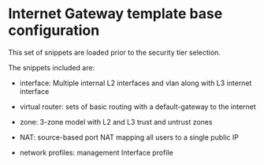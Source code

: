 # Internet Gateway template base configuration

This set of snippets are loaded prior to the security tier selection.

The snippets included are:

* interface: Multiple internal L2 interfaces and vlan along with L3 internet interface

* virtual router: sets of basic routing with a default-gateway to the internet

* zone: 3-zone model with L2 and L3 trust and untrust zones

* NAT: source-based port NAT mapping all users to a single public IP

* network profiles: management Interface profile

